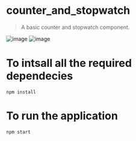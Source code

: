 # counter_and_stopwatch

> A basic counter and stopwatch component.

![image](https://github.com/SnehaPandit10/counter_and_stopwatch/assets/61976632/31b60bd0-a11f-4ea4-82bb-5f4514a43739)
![image](https://github.com/SnehaPandit10/counter_and_stopwatch/assets/61976632/41b092a4-665c-423a-8ed5-d3a64def23c6)



# To intsall all the required dependecies
```
npm install
```

# To run the application
```
npm start
```
